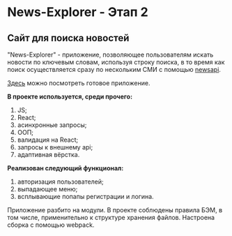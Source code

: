 # News-Explorer - Этап 2
## Сайт для поиска новостей

"News-Explorer" - приложение, позволяющее пользователям искать новости по ключевым словам, используя строку поиска, в то время как поиск осуществляется сразу по нескольким СМИ с помощью [newsapi](https://newsapi.org/).

[Здесь](http://news.explorer.by.alyona.students.nomoredomains.icu/) можно посмотреть готовое приложение.

**В проекте используется, среди прочего:** 

1. JS;
2. React;
3. асинхронные запросы;
4. ООП;
5. валидация на React;
6. запросы к внешнему api;
7. адаптивная вёрстка.


**Реализован следующий функционал:**

1. авторизация пользователей;
2. выпадающее меню;
3. всплывающие попапы регистрации и логина.
 
Приложение разбито на модули.
В проекте соблюдены правила БЭМ, в том числе, применительно к структуре хранения файлов.
Настроена сборка с помощью webpack.

